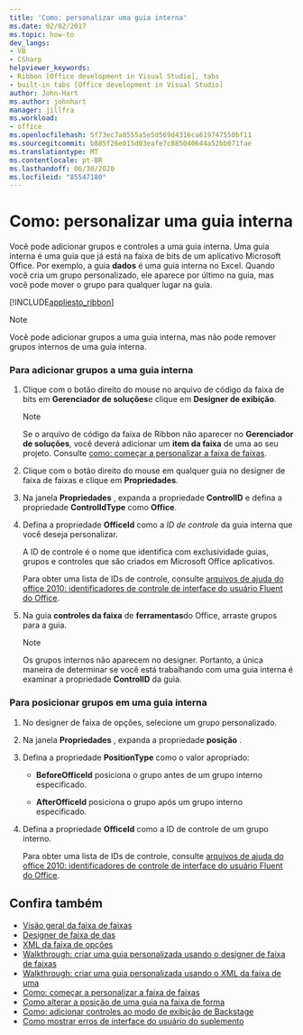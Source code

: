 ```yaml
---
title: 'Como: personalizar uma guia interna'
ms.date: 02/02/2017
ms.topic: how-to
dev_langs:
- VB
- CSharp
helpviewer_keywords:
- Ribbon [Office development in Visual Studio], tabs
- built-in tabs [Office development in Visual Studio]
author: John-Hart
ms.author: johnhart
manager: jillfra
ms.workload:
- office
ms.openlocfilehash: 5f73ec7a8555a5e5d569d4316ca619747550bf11
ms.sourcegitcommit: b885f26e015d03eafe7c885040644a52bb071fae
ms.translationtype: MT
ms.contentlocale: pt-BR
ms.lasthandoff: 06/30/2020
ms.locfileid: "85547180"
---
```

# <a name="how-to-customize-a-built-in-tab"></a>Como: personalizar uma guia interna
  Você pode adicionar grupos e controles a uma guia interna. Uma guia interna é uma guia que já está na faixa de bits de um aplicativo Microsoft Office. Por exemplo, a guia **dados** é uma guia interna no Excel. Quando você cria um grupo personalizado, ele aparece por último na guia, mas você pode mover o grupo para qualquer lugar na guia.

 [!INCLUDE[appliesto_ribbon](../vsto/includes/appliesto-ribbon-md.md)]

> [!NOTE]
> Você pode adicionar grupos a uma guia interna, mas não pode remover grupos internos de uma guia interna.

### <a name="to-add-groups-to-a-built-in-tab"></a>Para adicionar grupos a uma guia interna

1. Clique com o botão direito do mouse no arquivo de código da faixa de bits em **Gerenciador de soluções**e clique em **Designer de exibição**.

    > [!NOTE]
    > Se o arquivo de código da faixa de Ribbon não aparecer no **Gerenciador de soluções**, você deverá adicionar um **item da faixa** de uma ao seu projeto. Consulte [como: começar a personalizar a faixa de faixas](../vsto/how-to-get-started-customizing-the-ribbon.md).

2. Clique com o botão direito do mouse em qualquer guia no designer de faixa de faixas e clique em **Propriedades**.

3. Na janela **Propriedades** , expanda a propriedade **ControlID** e defina a propriedade **ControlIdType** como **Office**.

4. Defina a propriedade **OfficeId** como a *ID de controle* da guia interna que você deseja personalizar.

     A ID de controle é o nome que identifica com exclusividade guias, grupos e controles que são criados em Microsoft Office aplicativos.

     Para obter uma lista de IDs de controle, consulte [arquivos de ajuda do office 2010: identificadores de controle de interface do usuário Fluent do Office](https://www.microsoft.com/download/details.aspx?id=6627).

5. Na guia **controles da faixa** de **ferramentas**do Office, arraste grupos para a guia.

    > [!NOTE]
    > Os grupos internos não aparecem no designer. Portanto, a única maneira de determinar se você está trabalhando com uma guia interna é examinar a propriedade **ControlID** da guia.

### <a name="to-position-groups-on-a-built-in-tab"></a>Para posicionar grupos em uma guia interna

1. No designer de faixa de opções, selecione um grupo personalizado.

2. Na janela **Propriedades** , expanda a propriedade **posição** .

3. Defina a propriedade **PositionType** como o valor apropriado:

    - **BeforeOfficeId** posiciona o grupo antes de um grupo interno especificado.

    - **AfterOfficeId** posiciona o grupo após um grupo interno especificado.

4. Defina a propriedade **OfficeId** como a ID de controle de um grupo interno.

     Para obter uma lista de IDs de controle, consulte [arquivos de ajuda do office 2010: identificadores de controle de interface do usuário Fluent do Office](https://www.microsoft.com/download/details.aspx?id=6627).

## <a name="see-also"></a>Confira também
- [Visão geral da faixa de faixas](../vsto/ribbon-overview.md)
- [Designer de faixa de das](../vsto/ribbon-designer.md)
- [XML da faixa de opções](../vsto/ribbon-xml.md)
- [Walkthrough: criar uma guia personalizada usando o designer de faixa de faixas](../vsto/walkthrough-creating-a-custom-tab-by-using-the-ribbon-designer.md)
- [Walkthrough: criar uma guia personalizada usando o XML da faixa de uma](../vsto/walkthrough-creating-a-custom-tab-by-using-ribbon-xml.md)
- [Como: começar a personalizar a faixa de faixas](../vsto/how-to-get-started-customizing-the-ribbon.md)
- [Como alterar a posição de uma guia na faixa de forma](../vsto/how-to-change-the-position-of-a-tab-on-the-ribbon.md)
- [Como: adicionar controles ao modo de exibição de Backstage](../vsto/how-to-add-controls-to-the-backstage-view.md)
- [Como mostrar erros de interface do usuário do suplemento](../vsto/how-to-show-add-in-user-interface-errors.md)
